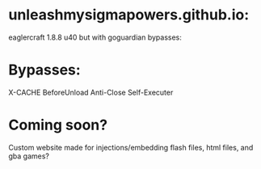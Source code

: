 # unleashmysigmapowers.github.io:
  eaglercraft 1.8.8 u40 but with goguardian bypasses:
# Bypasses:
  X-CACHE
  BeforeUnload Anti-Close
  Self-Executer
# Coming soon?
  Custom website made for injections/embedding flash files, html files, and gba games?
